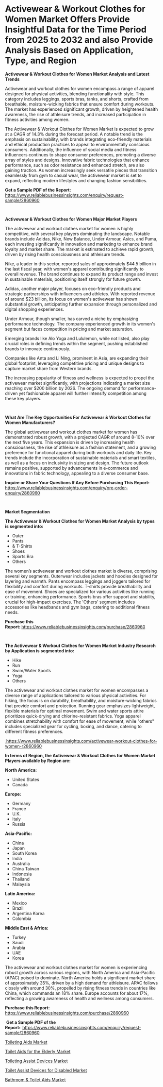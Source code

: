 <p><h1>Activewear & Workout Clothes for Women Market Offers Provide Insightful Data for the Time Period from 2025 to 2032 and also Provide Analysis Based on Application, Type, and Region</h1></p><p><strong>Activewear & Workout Clothes for Women Market Analysis and Latest Trends</strong></p>
<p><p>Activewear and workout clothes for women encompass a range of apparel designed for physical activities, blending functionality with style. This category includes leggings, sports bras, tanks, and shorts, crafted from breathable, moisture-wicking fabrics that ensure comfort during workouts. The market has experienced significant growth, driven by heightened health awareness, the rise of athleisure trends, and increased participation in fitness activities among women.</p><p>The Activewear & Workout Clothes for Women Market is expected to grow at a CAGR of 14.3% during the forecast period. A notable trend is the emphasis on sustainability, with brands integrating eco-friendly materials and ethical production practices to appeal to environmentally conscious consumers. Additionally, the influence of social media and fitness influencers continues to shape consumer preferences, promoting a diverse array of styles and designs. Innovative fabric technologies that enhance performance, such as odor resistance and enhanced stretch, are also gaining traction. As women increasingly seek versatile pieces that transition seamlessly from gym to casual wear, the activewear market is set to expand, reflecting modern lifestyles and changing fashion sensibilities.</p></p>
<p><strong>Get a Sample PDF of the Report:&nbsp;</strong> <a href="https://www.reliablebusinessinsights.com/enquiry/request-sample/2860960?utm_campaign=63&utm_medium=2&utm_source=Github&utm_content=ia&utm_term=12032025&utm_id=activewear-workout-clothes-for-women">https://www.reliablebusinessinsights.com/enquiry/request-sample/2860960</a></p>
<p>&nbsp;</p>
<p><strong>Activewear & Workout Clothes for Women Major Market Players</strong></p>
<p><p>The activewear and workout clothes market for women is highly competitive, with several key players dominating the landscape. Notable brands include Adidas, Nike, New Balance, Under Armour, Asics, and Puma, each investing significantly in innovation and marketing to enhance brand loyalty and market share. The market is estimated to achieve rapid growth, driven by rising health consciousness and athleisure trends.</p><p>Nike, a leader in this sector, reported sales of approximately $44.5 billion in the last fiscal year, with women's apparel contributing significantly to overall revenue. The brand continues to expand its product range and invest in sustainable materials, positioning itself strongly for future growth.</p><p>Adidas, another major player, focuses on eco-friendly products and strategic partnerships with influencers and athletes. With reported revenue of around $23 billion, its focus on women's activewear has shown substantial growth, anticipating further expansion through personalized and digital shopping experiences.</p><p>Under Armour, though smaller, has carved a niche by emphasizing performance technology. The company experienced growth in its women's segment but faces competition in pricing and market saturation. </p><p>Emerging brands like Alo Yoga and Lululemon, while not listed, also play crucial roles in defining trends within the segment, pushing established brands to innovate continuously. </p><p>Companies like Anta and Li Ning, prominent in Asia, are expanding their global footprint, leveraging competitive pricing and unique designs to capture market share from Western brands.</p><p>The increasing popularity of fitness and wellness is expected to propel the activewear market significantly, with projections indicating a market size reaching over $200 billion by 2026. The ongoing demand for performance-driven yet fashionable apparel will further intensify competition among these key players.</p></p>
<p>&nbsp;</p>
<p><strong>What Are The Key Opportunities For Activewear & Workout Clothes for Women Manufacturers?</strong></p>
<p><p>The global activewear and workout clothes market for women has demonstrated robust growth, with a projected CAGR of around 8-10% over the next five years. This expansion is driven by increasing health consciousness, the rise of athleisure as a fashion statement, and a growing preference for functional apparel during both workouts and daily life. Key trends include the incorporation of sustainable materials and smart textiles, as well as a focus on inclusivity in sizing and design. The future outlook remains positive, supported by advancements in e-commerce and innovations in fabric technology, appealing to a diverse consumer base.</p></p>
<p><strong>Inquire or Share Your Questions If Any Before Purchasing This Report:</strong> <a href="https://www.reliablebusinessinsights.com/enquiry/pre-order-enquiry/2860960?utm_campaign=63&utm_medium=2&utm_source=Github&utm_content=ia&utm_term=12032025&utm_id=activewear-workout-clothes-for-women">https://www.reliablebusinessinsights.com/enquiry/pre-order-enquiry/2860960</a></p>
<p>&nbsp;</p>
<p><strong>Market Segmentation</strong></p>
<p><strong>The Activewear & Workout Clothes for Women Market Analysis by types is segmented into:</strong></p>
<p><ul><li>Outer</li><li>Pants</li><li>& T-Shirts</li><li>Shoes</li><li>Sports Bra</li><li>Others</li></ul></p>
<p><p>The women’s activewear and workout clothes market is diverse, comprising several key segments. Outerwear includes jackets and hoodies designed for layering and warmth. Pants encompass leggings and joggers tailored for flexibility and comfort during workouts. T-shirts provide breathability and ease of movement. Shoes are specialized for various activities like running or training, enhancing performance. Sports bras offer support and stability, crucial for high-impact exercises. The 'Others' segment includes accessories like headbands and gym bags, catering to additional fitness needs.</p></p>
<p><strong>Purchase this Report:&nbsp;</strong><a href="https://www.reliablebusinessinsights.com/purchase/2860960?utm_campaign=63&utm_medium=2&utm_source=Github&utm_content=ia&utm_term=12032025&utm_id=activewear-workout-clothes-for-women">https://www.reliablebusinessinsights.com/purchase/2860960</a></p>
<p>&nbsp;</p>
<p><strong>The Activewear & Workout Clothes for Women Market Industry Research by Application is segmented into:</strong></p>
<p><ul><li>Hike</li><li>Run</li><li>Swim/Water Sports</li><li>Yoga</li><li>Others</li></ul></p>
<p><p>The activewear and workout clothes market for women encompasses a diverse range of applications tailored to various physical activities. For hiking, the focus is on durability, breathability, and moisture-wicking fabrics that provide comfort and protection. Running gear emphasizes lightweight, flexible materials for optimal movement. Swim and water sports attire prioritizes quick-drying and chlorine-resistant fabrics. Yoga apparel combines stretchability with comfort for ease of movement, while "others" includes specialized gear for cycling, boxing, and dance, catering to different fitness preferences.</p></p>
<p><a href="https://www.reliablebusinessinsights.com/activewear-workout-clothes-for-women-r2860960?utm_campaign=63&utm_medium=2&utm_source=Github&utm_content=ia&utm_term=12032025&utm_id=activewear-workout-clothes-for-women">&nbsp;https://www.reliablebusinessinsights.com/activewear-workout-clothes-for-women-r2860960</a></p>
<p><strong>In terms of Region, the Activewear & Workout Clothes for Women Market Players available by Region are:</strong></p>
<p>
    <p> <strong> North America: </strong>
        <ul>
            <li>United States</li>
            <li>Canada</li>
        </ul>
        </p> 
    <p> <strong> Europe: </strong>
        <ul>
            <li>Germany</li>
            <li>France</li>
            <li>U.K.</li>
            <li>Italy</li>
            <li>Russia</li>
        </ul>
        </p> 
    <p> <strong> Asia-Pacific: </strong>
        <ul>
            <li>China</li>
            <li>Japan</li>
            <li>South Korea</li>
            <li>India</li>
            <li>Australia</li>
            <li>China Taiwan</li>
            <li>Indonesia</li>
            <li>Thailand</li>
            <li>Malaysia</li>
        </ul>
        </p> 
    <p> <strong> Latin America: </strong>
        <ul>
            <li>Mexico</li>
            <li>Brazil</li>
            <li>Argentina Korea</li>
            <li>Colombia</li>
        </ul>
        </p> 
    <p> <strong> Middle East & Africa: </strong>
        <ul>
            <li>Turkey</li>
            <li>Saudi</li>
            <li>Arabia</li>
            <li>UAE</li>
            <li>Korea</li>
        </ul>
    </p>
    </p>
<p><p>The activewear and workout clothes market for women is experiencing robust growth across various regions, with North America and Asia-Pacific (APAC) poised to dominate. North America holds a significant market share of approximately 35%, driven by a high demand for athleisure. APAC follows closely with around 30%, propelled by rising fitness trends in countries like China, which commands an 18% share. Europe accounts for about 17%, reflecting a growing awareness of health and wellness among consumers.</p></p>
<p><strong>Purchase this Report: </strong><a href="https://www.reliablebusinessinsights.com/purchase/2860960?utm_campaign=63&utm_medium=2&utm_source=Github&utm_content=ia&utm_term=12032025&utm_id=activewear-workout-clothes-for-women">https://www.reliablebusinessinsights.com/purchase/2860960</a></p>
<p>&nbsp;<strong>Get a Sample PDF of the Report:&nbsp;&nbsp;</strong><a href="https://www.reliablebusinessinsights.com/enquiry/request-sample/2860960?utm_campaign=63&utm_medium=2&utm_source=Github&utm_content=ia&utm_term=12032025&utm_id=activewear-workout-clothes-for-women">https://www.reliablebusinessinsights.com/enquiry/request-sample/2860960</a></p>
<p><strong></strong></p>
<p><p><a href="https://github.com/guzasbahsas/Market-Research-Report-List-1/blob/main/toileting-aids-market.md?utm_campaign=63&utm_medium=2&utm_source=Github&utm_content=ia&utm_term=12032025&utm_id=activewear-workout-clothes-for-women">Toileting Aids Market</a></p><p><a href="https://github.com/kaniselway4c/Market-Research-Report-List-1/blob/main/toilet-aids-for-the-elderly-market.md?utm_campaign=63&utm_medium=2&utm_source=Github&utm_content=ia&utm_term=12032025&utm_id=activewear-workout-clothes-for-women">Toilet Aids for the Elderly Market</a></p><p><a href="https://github.com/nagateyisu29/Market-Research-Report-List-1/blob/main/toileting-assist-devices-market.md?utm_campaign=63&utm_medium=2&utm_source=Github&utm_content=ia&utm_term=12032025&utm_id=activewear-workout-clothes-for-women">Toileting Assist Devices Market</a></p><p><a href="https://github.com/rokiahgrendy/Market-Research-Report-List-1/blob/main/toilet-assist-devices-for-disabled-market.md?utm_campaign=63&utm_medium=2&utm_source=Github&utm_content=ia&utm_term=12032025&utm_id=activewear-workout-clothes-for-women">Toilet Assist Devices for Disabled Market</a></p><p><a href="https://github.com/steegwajma22/Market-Research-Report-List-1/blob/main/bathroom-toilet-aids-market.md?utm_campaign=63&utm_medium=2&utm_source=Github&utm_content=ia&utm_term=12032025&utm_id=activewear-workout-clothes-for-women">Bathroom & Toilet Aids Market</a></p></p>